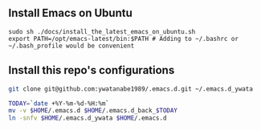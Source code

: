 ## Install Emacs on Ubuntu
```
sudo sh ./docs/install_the_latest_emacs_on_ubuntu.sh
export PATH=/opt/emacs-latest/bin:$PATH # Adding to ~/.bashrc or ~/.bash_profile would be convenient
```

## Install this repo's configurations
``` bash
git clone git@github.com:ywatanabe1989/.emacs.d.git ~/.emacs.d_ywata

TODAY=`date +%Y-%m-%d-%H:%m`
mv -v $HOME/.emacs.d $HOME/.emacs.d_back_$TODAY
ln -snfv $HOME/.emacs.d_ywata $HOME/.emacs.d
```
